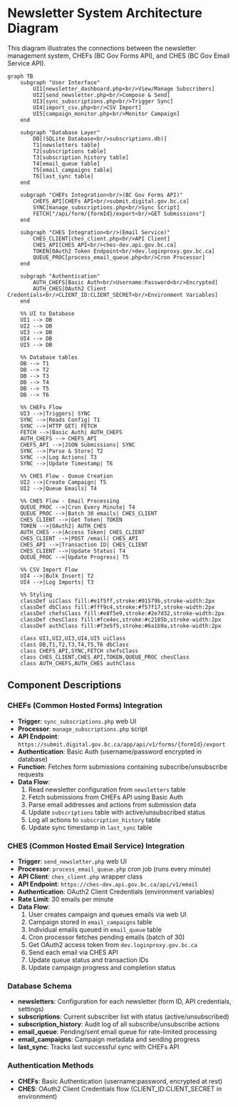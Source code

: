 # Newsletter System Architecture Diagram

This diagram illustrates the connections between the newsletter management system, CHEFs (BC Gov Forms API), and CHES (BC Gov Email Service API).

```mermaid
graph TB
    subgraph "User Interface"
        UI1[newsletter_dashboard.php<br/>View/Manage Subscribers]
        UI2[send_newsletter.php<br/>Compose & Send]
        UI3[sync_subscriptions.php<br/>Trigger Sync]
        UI4[import_csv.php<br/>CSV Import]
        UI5[campaign_monitor.php<br/>Monitor Campaign]
    end

    subgraph "Database Layer"
        DB[(SQLite Database<br/>subscriptions.db)]
        T1[newsletters table]
        T2[subscriptions table]
        T3[subscription_history table]
        T4[email_queue table]
        T5[email_campaigns table]
        T6[last_sync table]
    end

    subgraph "CHEFs Integration<br/>(BC Gov Forms API)"
        CHEFS_API[CHEFs API<br/>submit.digital.gov.bc.ca]
        SYNC[manage_subscriptions.php<br/>Sync Script]
        FETCH["/api/form/{formId}/export<br/>GET Submissions"]
    end

    subgraph "CHES Integration<br/>(Email Service)"
        CHES_CLIENT[ches_client.php<br/>API Client]
        CHES_API[CHES API<br/>ches-dev.api.gov.bc.ca]
        TOKEN[OAuth2 Token Endpoint<br/>dev.loginproxy.gov.bc.ca]
        QUEUE_PROC[process_email_queue.php<br/>Cron Processor]
    end

    subgraph "Authentication"
        AUTH_CHEFS[Basic Auth<br/>Username:Password<br/>Encrypted]
        AUTH_CHES[OAuth2 Client Credentials<br/>CLIENT_ID:CLIENT_SECRET<br/>Environment Variables]
    end

    %% UI to Database
    UI1 --> DB
    UI2 --> DB
    UI3 --> DB
    UI4 --> DB
    UI5 --> DB

    %% Database tables
    DB --> T1
    DB --> T2
    DB --> T3
    DB --> T4
    DB --> T5
    DB --> T6

    %% CHEFs Flow
    UI3 -->|Triggers| SYNC
    SYNC -->|Reads Config| T1
    SYNC -->|HTTP GET| FETCH
    FETCH -->|Basic Auth| AUTH_CHEFS
    AUTH_CHEFS --> CHEFS_API
    CHEFS_API -->|JSON Submissions| SYNC
    SYNC -->|Parse & Store| T2
    SYNC -->|Log Actions| T3
    SYNC -->|Update Timestamp| T6

    %% CHES Flow - Queue Creation
    UI2 -->|Create Campaign| T5
    UI2 -->|Queue Emails| T4

    %% CHES Flow - Email Processing
    QUEUE_PROC -->|Cron Every Minute| T4
    QUEUE_PROC -->|Batch 30 emails| CHES_CLIENT
    CHES_CLIENT -->|Get Token| TOKEN
    TOKEN -->|OAuth2| AUTH_CHES
    AUTH_CHES -->|Access Token| CHES_CLIENT
    CHES_CLIENT -->|POST /email| CHES_API
    CHES_API -->|Transaction ID| CHES_CLIENT
    CHES_CLIENT -->|Update Status| T4
    QUEUE_PROC -->|Update Progress| T5

    %% CSV Import Flow
    UI4 -->|Bulk Insert| T2
    UI4 -->|Log Imports| T3

    %% Styling
    classDef uiClass fill:#e1f5ff,stroke:#01579b,stroke-width:2px
    classDef dbClass fill:#fff9c4,stroke:#f57f17,stroke-width:2px
    classDef chefsClass fill:#e8f5e9,stroke:#2e7d32,stroke-width:2px
    classDef chesClass fill:#fce4ec,stroke:#c2185b,stroke-width:2px
    classDef authClass fill:#f3e5f5,stroke:#6a1b9a,stroke-width:2px

    class UI1,UI2,UI3,UI4,UI5 uiClass
    class DB,T1,T2,T3,T4,T5,T6 dbClass
    class CHEFS_API,SYNC,FETCH chefsClass
    class CHES_CLIENT,CHES_API,TOKEN,QUEUE_PROC chesClass
    class AUTH_CHEFS,AUTH_CHES authClass
```

## Component Descriptions

### CHEFs (Common Hosted Forms) Integration
- **Trigger**: `sync_subscriptions.php` web UI
- **Processor**: `manage_subscriptions.php` script
- **API Endpoint**: `https://submit.digital.gov.bc.ca/app/api/v1/forms/{formId}/export`
- **Authentication**: Basic Auth (username/password encrypted in database)
- **Function**: Fetches form submissions containing subscribe/unsubscribe requests
- **Data Flow**:
  1. Read newsletter configuration from `newsletters` table
  2. Fetch submissions from CHEFs API using Basic Auth
  3. Parse email addresses and actions from submission data
  4. Update `subscriptions` table with active/unsubscribed status
  5. Log all actions to `subscription_history` table
  6. Update sync timestamp in `last_sync` table

### CHES (Common Hosted Email Service) Integration
- **Trigger**: `send_newsletter.php` web UI
- **Processor**: `process_email_queue.php` cron job (runs every minute)
- **API Client**: `ches_client.php` wrapper class
- **API Endpoint**: `https://ches-dev.api.gov.bc.ca/api/v1/email`
- **Authentication**: OAuth2 Client Credentials (environment variables)
- **Rate Limit**: 30 emails per minute
- **Data Flow**:
  1. User creates campaign and queues emails via web UI
  2. Campaign stored in `email_campaigns` table
  3. Individual emails queued in `email_queue` table
  4. Cron processor fetches pending emails (batch of 30)
  5. Get OAuth2 access token from `dev.loginproxy.gov.bc.ca`
  6. Send each email via CHES API
  7. Update queue status and transaction IDs
  8. Update campaign progress and completion status

### Database Schema
- **newsletters**: Configuration for each newsletter (form ID, API credentials, settings)
- **subscriptions**: Current subscriber list with status (active/unsubscribed)
- **subscription_history**: Audit log of all subscribe/unsubscribe actions
- **email_queue**: Pending/sent email queue for rate-limited processing
- **email_campaigns**: Campaign metadata and sending progress
- **last_sync**: Tracks last successful sync with CHEFs API

### Authentication Methods
- **CHEFs**: Basic Authentication (username:password, encrypted at rest)
- **CHES**: OAuth2 Client Credentials flow (CLIENT_ID:CLIENT_SECRET in environment)
